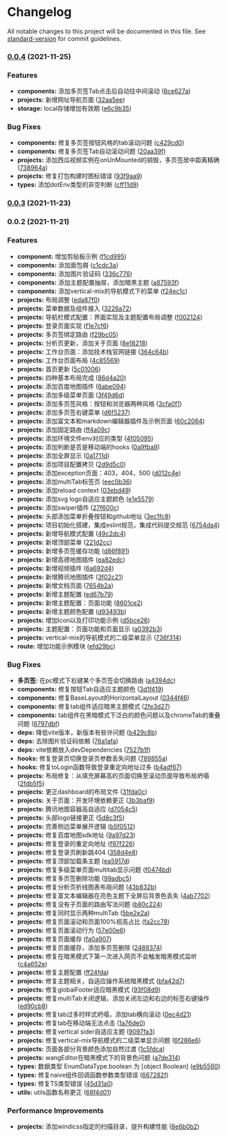 # Changelog

All notable changes to this project will be documented in this file. See [standard-version](https://github.com/conventional-changelog/standard-version) for commit guidelines.

### [0.0.4](https://github.com/honghuangdc/soybean-admin/compare/v0.0.3...v0.0.4) (2021-11-25)


### Features

* **components:** 添加多页签Tab点击后自动往中间滚动 ([8ce627a](https://github.com/honghuangdc/soybean-admin/commit/8ce627a397ee2605d967e7f9c8aa558b99fca22d))
* **projects:** 新增网址导航页面 ([32aa5ee](https://github.com/honghuangdc/soybean-admin/commit/32aa5ee75af80c2f959b74573d5c44c452d2715c))
* **storage:** local存储增加有效期 ([e6c9b35](https://github.com/honghuangdc/soybean-admin/commit/e6c9b35ab402df7d9ebb82306131fc30d0a8b893))


### Bug Fixes

* **components:** 修复多页签按钮风格的tab滚动问题 ([c429cd0](https://github.com/honghuangdc/soybean-admin/commit/c429cd0293dbfbf6b6df539857c276d3218de754))
* **components:** 修复多页签Tab自动滚动问题 ([20aa39f](https://github.com/honghuangdc/soybean-admin/commit/20aa39f14ed0239f02118b62a6aa4706b1f9dd21))
* **projects:** 添加西瓜视频实例在onUnMounted的销毁，多页签居中距离精确 ([738964a](https://github.com/honghuangdc/soybean-admin/commit/738964a76975dc3cb1f3206eb13a7612b92f1aed))
* **projects:** 修复打包构建时图标错误 ([93f9aa9](https://github.com/honghuangdc/soybean-admin/commit/93f9aa9584be803704cf0ff54c8da0f84b71c408))
* **types:** 添加dotEnv类型的非空判断 ([cff11d9](https://github.com/honghuangdc/soybean-admin/commit/cff11d91758a470ad6ff33888ed24747b2cc0c03))

### [0.0.3](https://github.com/honghuangdc/soybean-admin/compare/v0.0.2...v0.0.3) (2021-11-23)

### 0.0.2 (2021-11-21)


### Features

* **component:** 增加剪贴板示例 ([f1cd995](https://github.com/honghuangdc/soybean-admin/commit/f1cd9955d9ef0dd06e6eb0ab88ab6be80db789a3))
* **components:** 添加面包屑 ([c1cdc3a](https://github.com/honghuangdc/soybean-admin/commit/c1cdc3a9ed673d0fd84aa1eaa9fc72468bd5aaf9))
* **components:** 添加图片验证码 ([336c776](https://github.com/honghuangdc/soybean-admin/commit/336c7766f9130619b7076e832d7ade7cbc3049f2))
* **components:** 添加主题配置抽屉，添加暗黑主题 ([a87593f](https://github.com/honghuangdc/soybean-admin/commit/a87593f58a1185d6360b8e49ffe1c9fff768770e))
* **components:** 添加vertical-mix的导航模式下的菜单 ([f24ec1c](https://github.com/honghuangdc/soybean-admin/commit/f24ec1c5326c117e618aed8b3e1867c24fcd84f4))
* **projects:** 布局调整 ([eda87f0](https://github.com/honghuangdc/soybean-admin/commit/eda87f041d5d87ae9612f369608e486a8e563f17))
* **projects:** 菜单数据及组件接入 ([3226a72](https://github.com/honghuangdc/soybean-admin/commit/3226a724be65935ce89fe6ae67f49a20d255c6ac))
* **projects:** 导航栏模式配置：界面实现及主题配置布局调整 ([f002124](https://github.com/honghuangdc/soybean-admin/commit/f002124ee11bc93e6b9955549143b695417e7f8d))
* **projects:** 登录页面实现 ([f1e7cf6](https://github.com/honghuangdc/soybean-admin/commit/f1e7cf608ea7d61dcd24f8780cde9cc4c59658ce))
* **projects:** 多页签绑定路由 ([f29bc05](https://github.com/honghuangdc/soybean-admin/commit/f29bc05dd9f53144ef56440033a6f747c112e83d))
* **projects:** 分析页更新，添加关于页面 ([8e18218](https://github.com/honghuangdc/soybean-admin/commit/8e18218196c52e6a34b96bc313044b6e47886f85))
* **projects:** 工作台页面：添加技术栈官网链接 ([364c64b](https://github.com/honghuangdc/soybean-admin/commit/364c64b4641e48bcf8cc8600680bcaa39a1a9413))
* **projects:** 工作台页面布局 ([4c85569](https://github.com/honghuangdc/soybean-admin/commit/4c85569b764b176c9c3a7f9ba3092ff3567e5512))
* **projects:** 首页更新 ([5c01006](https://github.com/honghuangdc/soybean-admin/commit/5c01006306873944671a4f1d863ced6ba23f6245))
* **projects:** 四种基本布局完成 ([86d4a20](https://github.com/honghuangdc/soybean-admin/commit/86d4a207eef8daf01c6336e8aaedf3aebb90e7a7))
* **projects:** 添加百度地图插件 ([6abe094](https://github.com/honghuangdc/soybean-admin/commit/6abe094ff23f52fdd62c025bce17debd9ea2f907))
* **projects:** 添加多级菜单页面 ([3f49d6d](https://github.com/honghuangdc/soybean-admin/commit/3f49d6db30aee0a6c1007cb00069835b102deb70))
* **projects:** 添加多页签风格：按钮和浏览器两种风格 ([3cfa0f1](https://github.com/honghuangdc/soybean-admin/commit/3cfa0f103cf788e57ee26743e89bf5fe33a09660))
* **projects:** 添加多页签右键菜单 ([d6f5237](https://github.com/honghuangdc/soybean-admin/commit/d6f5237c8c167314d578312dcad7505737f0b4c8))
* **projects:** 添加富文本和markdown编辑器插件及示例页面 ([60c2064](https://github.com/honghuangdc/soybean-admin/commit/60c20647a0d8e6d877a0f23a6e7da05ff09d14a0))
* **projects:** 添加固定路由 ([ff4a09c](https://github.com/honghuangdc/soybean-admin/commit/ff4a09c452c98791f7d67ba5f135e9cf5099c29c))
* **projects:** 添加环境文件env对应的类型 ([4f05095](https://github.com/honghuangdc/soybean-admin/commit/4f050953363b364815a08103047df3fe377d8f56))
* **projects:** 添加判断是否是移动端的hooks ([0a9fba9](https://github.com/honghuangdc/soybean-admin/commit/0a9fba90b5e51fd2d39c47490f49dac7599a9742))
* **projects:** 添加全屏显示 ([0a1711d](https://github.com/honghuangdc/soybean-admin/commit/0a1711d5b1d8e863d24a55690fa8696c79acaaf9))
* **projects:** 添加项目配置拷贝 ([2d9d5c0](https://github.com/honghuangdc/soybean-admin/commit/2d9d5c0353ca6d2dc86965fe383bf2925a47d239))
* **projects:** 添加exception页面：403，404，500 ([d012c4e](https://github.com/honghuangdc/soybean-admin/commit/d012c4ecf2cd325567d419684153955560ce90da))
* **projects:** 添加multiTab标签页 ([eec0b36](https://github.com/honghuangdc/soybean-admin/commit/eec0b36f594e0d337f13d3d0ce30b1f768614f5c))
* **projects:** 添加reload context ([03ebd49](https://github.com/honghuangdc/soybean-admin/commit/03ebd49c8639bf7f4f88b1a0523d2caec2d248ee))
* **projects:** 添加svg logo自适应主题颜色 ([e1e5579](https://github.com/honghuangdc/soybean-admin/commit/e1e5579e8fe71ed97e2ce11d907705157874bd71))
* **projects:** 添加swiper插件 ([27f600c](https://github.com/honghuangdc/soybean-admin/commit/27f600c4677afeacd3e67f189df139db5cde0aa3))
* **projects:** 头部添加菜单折叠按钮和github地址 ([3ec1fc8](https://github.com/honghuangdc/soybean-admin/commit/3ec1fc8f0c23fcba56d4bffb20028948f985659c))
* **projects:** 项目初始化搭建，集成eslint规范，集成代码提交规范 ([6754da4](https://github.com/honghuangdc/soybean-admin/commit/6754da4d83976a02eced801220320d8c9aa1da85))
* **projects:** 新增导航模式配置 ([49c2dc4](https://github.com/honghuangdc/soybean-admin/commit/49c2dc4f23913c9ef86ee046c6ae53d4406cbca7))
* **projects:** 新增顶部菜单 ([221d2cc](https://github.com/honghuangdc/soybean-admin/commit/221d2cc02dfdf3f78cb415f26c88f1f274942222))
* **projects:** 新增多页签缓存功能 ([d86f891](https://github.com/honghuangdc/soybean-admin/commit/d86f891c64f802bbca50e31e3e4f7ccdad65eed1))
* **projects:** 新增高德地图插件 ([ea82edc](https://github.com/honghuangdc/soybean-admin/commit/ea82edc1146fefa208bb9e6f985dfb000d197d16))
* **projects:** 新增视频插件 ([6a692d4](https://github.com/honghuangdc/soybean-admin/commit/6a692d4f99942389cd2a5e72ebc852a92e80f742))
* **projects:** 新增腾讯地图插件 ([3f02c21](https://github.com/honghuangdc/soybean-admin/commit/3f02c215c54fde4c85bf13e92c2620553d5a1840))
* **projects:** 新增文档页面 ([7654b2a](https://github.com/honghuangdc/soybean-admin/commit/7654b2adf3d0bf051d13b401dfa3534ca7ee3e0c))
* **projects:** 新增主题配置 ([ed67b79](https://github.com/honghuangdc/soybean-admin/commit/ed67b797c215fe165808505f4b0b9400f3182383))
* **projects:** 新增主题配置：页面功能 ([8601ce2](https://github.com/honghuangdc/soybean-admin/commit/8601ce2ea184455fcba1d17d759cd4b933b31d96))
* **projects:** 新增主题颜色配置 ([d93493b](https://github.com/honghuangdc/soybean-admin/commit/d93493b91ca856573c306e890e8c6f6a46b5bda3))
* **projects:** 增加Icon以及打印功能示例 ([d5bce26](https://github.com/honghuangdc/soybean-admin/commit/d5bce26454c7d7c9da29e01675624f985755779f))
* **projects:** 主题配置：页面功能和页面显示 ([a0392b3](https://github.com/honghuangdc/soybean-admin/commit/a0392b3d28f89f2b5fcf5b4d2b82ab7a068a23b8))
* **projects:** vertical-mix的导航模式的二级菜单显示 ([736f314](https://github.com/honghuangdc/soybean-admin/commit/736f3146cb7cb3f56e06a8185ec8532f25c40b13))
* **route:** 增加功能示例模块 ([efd29bc](https://github.com/honghuangdc/soybean-admin/commit/efd29bc331f630b57eab800bba08b22c53115d76))


### Bug Fixes

* **多页签:** 在pc模式下右键某个多页签会切换路由 ([a4394dc](https://github.com/honghuangdc/soybean-admin/commit/a4394dc3ee81ea2abc9a9fd243714309a1b4e6ab))
* **components:** 修复按钮Tab自适应主题颜色 ([3d1f419](https://github.com/honghuangdc/soybean-admin/commit/3d1f41925d54ebe89f1bbbdfe916be59bb97c9cf))
* **components:** 修复BaseLayout的HorizontalLayout ([0344f46](https://github.com/honghuangdc/soybean-admin/commit/0344f46c9377acfb52c28cf373a5416845d1aa1b))
* **components:** 修复tab组件适应暗黑主题模式 ([2fe3d27](https://github.com/honghuangdc/soybean-admin/commit/2fe3d27a36b641339fd87eaa7acad8c3424b97b4))
* **components:** tab组件在黑暗模式下泛白的颜色问题以及chromeTab的重叠问题 ([6797dbf](https://github.com/honghuangdc/soybean-admin/commit/6797dbf1b0617dcca662a25cf663d93dc4ad5807))
* **deps:** 降低vite版本，新版本有些许问题 ([b429c8b](https://github.com/honghuangdc/soybean-admin/commit/b429c8b8ca61191c6bed1c52742ddd5fcf9ddc3a))
* **deps:** 去除图片验证码依赖 ([76a1afa](https://github.com/honghuangdc/soybean-admin/commit/76a1afae4e87c3c08f7fd31b20323c0456565f64))
* **deps:** vite依赖放入devDependencies ([7527b1f](https://github.com/honghuangdc/soybean-admin/commit/7527b1f07cdc2d82ec0104ed7317c7ff731da0b7))
* **hooks:** 修复登录页切换登录页参数丢失问题 ([789855a](https://github.com/honghuangdc/soybean-admin/commit/789855a3786623893aa55a2f6c977155394a8a44))
* **hooks:** 修复toLogin函数导致登录重定向地址过多 ([b4adf67](https://github.com/honghuangdc/soybean-admin/commit/b4adf678a4f96f670f9cbdcaebe21378fa94c77c))
* **projects:** 布局修复：从填充屏幕高的页面切换至滚动页面导致布局坍塌 ([2fdb5f5](https://github.com/honghuangdc/soybean-admin/commit/2fdb5f563f7d9fa00d8e5343d992342ff34e3a5a))
* **projects:** 更正dashboard的布局文件 ([31fda0c](https://github.com/honghuangdc/soybean-admin/commit/31fda0ce992457972205db3a39e4c7327d21c087))
* **projects:** 关于页面：开发环境依赖更正 ([3b3baf9](https://github.com/honghuangdc/soybean-admin/commit/3b3baf93ee36423bfe4fc0ab24eda0f99ce92363))
* **projects:** 腾讯地图容器高自适应 ([d7054c5](https://github.com/honghuangdc/soybean-admin/commit/d7054c599b1ce59a123667443863a8054ba19a90))
* **projects:** 头部logo链接更正 ([5d8c3f5](https://github.com/honghuangdc/soybean-admin/commit/5d8c3f54a3e414cdeff35bf5ddb2a1e13d7d703a))
* **projects:** 完善侧边菜单展开逻辑 ([b5f0512](https://github.com/honghuangdc/soybean-admin/commit/b5f05128abcf2403181b7cc7800d9e6593844657))
* **projects:** 修复百度地图sdk地址 ([9a97d23](https://github.com/honghuangdc/soybean-admin/commit/9a97d23c755b7fa7c3166d783e99cac10a0a9753))
* **projects:** 修复登录的重定向地址 ([f97f226](https://github.com/honghuangdc/soybean-admin/commit/f97f2266566164cad912e7ffcdebee1c1b2f4324))
* **projects:** 修复登录页刷新跳404 ([358d4e8](https://github.com/honghuangdc/soybean-admin/commit/358d4e8a1992aa040b909ae580470a0fd2142f5f))
* **projects:** 修复顶部加载条主题 ([ea5917d](https://github.com/honghuangdc/soybean-admin/commit/ea5917d2258356bbcb296420ea1d017f5ad05b7a))
* **projects:** 修复多级菜单页面multitab显示问题 ([f0474bd](https://github.com/honghuangdc/soybean-admin/commit/f0474bd96104dcca332d35d8202eedc3df00eb10))
* **projects:** 修复多页签删除功能 ([99adbc5](https://github.com/honghuangdc/soybean-admin/commit/99adbc5a30c9128d005dc8096d58c5b320f67fef))
* **projects:** 修复分析页折线图表布局问题 ([43b832b](https://github.com/honghuangdc/soybean-admin/commit/43b832bee0dc1d852f3e435f16eaa37f27b0f66c))
* **projects:** 修复富文本编辑器在亮色主题下全屏后背景色丢失 ([4ab7702](https://github.com/honghuangdc/soybean-admin/commit/4ab7702186e1121e50f1d4725b73f28498aba312))
* **projects:** 修复没有子页面的路由写法问题 ([b80c224](https://github.com/honghuangdc/soybean-admin/commit/b80c2246641d44b9ad35dfbfb3d17500cfcb6e43))
* **projects:** 修复同时显示两种multiTab ([5be2e2a](https://github.com/honghuangdc/soybean-admin/commit/5be2e2a2e5658e09c47a4dc1331129e14ed6d761))
* **projects:** 修复页面滚动和页面100%视高占比 ([fa2cc78](https://github.com/honghuangdc/soybean-admin/commit/fa2cc789371999de6b2f698ba7ed87a4d740ad37))
* **projects:** 修复页面滚动行为 ([57e00e6](https://github.com/honghuangdc/soybean-admin/commit/57e00e64177bc9925ca95785335786836571766a))
* **projects:** 修复页面缓存 ([fa0a907](https://github.com/honghuangdc/soybean-admin/commit/fa0a907941a90ed72288205fef14b0923a0ffd8e))
* **projects:** 修复页面缓存，添加多页签删除 ([2489374](https://github.com/honghuangdc/soybean-admin/commit/248937479cc9ccb936116300d628dfa734014b37))
* **projects:** 修复在暗黑模式下第一次进入网页不会触发暗黑模式监听 ([c4a652e](https://github.com/honghuangdc/soybean-admin/commit/c4a652e21e4c3e2ee6e86e04e46d5dccd579d584))
* **projects:** 修复主题配置 ([ff24fda](https://github.com/honghuangdc/soybean-admin/commit/ff24fda5ee12074e7130122ca311d0ce174cc184))
* **projects:** 修复主题相关，自适应操作系统暗黑模式 ([bfa42d7](https://github.com/honghuangdc/soybean-admin/commit/bfa42d769d464dbc8d51689c5fc8c59a348941fb))
* **projects:** 修复globalFooter适应暗黑模式 ([93f08d9](https://github.com/honghuangdc/soybean-admin/commit/93f08d90671b3ddfbdb969d5b13f4a3fa9903a19))
* **projects:** 修复multiTab关闭逻辑，添加关闭左边和右边的标签右键操作 ([ed90cb8](https://github.com/honghuangdc/soybean-admin/commit/ed90cb8f8e8d3bbf594757caa950f8521869ece4))
* **projects:** 修复tab过多时样式坍塌，添加tab横向滚动 ([0ec4d21](https://github.com/honghuangdc/soybean-admin/commit/0ec4d218e365f54ab0c138a955dcd990cbf2d9bc))
* **projects:** 修复tab在移动端无法点击 ([1a76de0](https://github.com/honghuangdc/soybean-admin/commit/1a76de04463b0344b39c09df0e0762825d66653b))
* **projects:** 修复vertical sider自适应主题 ([9097fa3](https://github.com/honghuangdc/soybean-admin/commit/9097fa386687d077a480033d9978cfbd59e0e3a0))
* **projects:** 修复vertical-mix导航模式的二级菜单显示问题 ([6f286e6](https://github.com/honghuangdc/soybean-admin/commit/6f286e674724db12d6c5a4339ba6f3db720b781d))
* **projects:** 页面各部分背景颜色添加自然过渡 ([1c5fdca](https://github.com/honghuangdc/soybean-admin/commit/1c5fdca59637c141ae1f0b47d9bcf05788a631c2))
* **projects:** wangEditor在暗黑模式下的背景色问题 ([a7de314](https://github.com/honghuangdc/soybean-admin/commit/a7de31404508a2d4436435d06cdb63f851a86029))
* **types:** 数据类型 EnumDataType.boolean 为 [object Boolean] ([e9b5560](https://github.com/honghuangdc/soybean-admin/commit/e9b55608f960c0d3cdeca91af6f2777a23fd20dd))
* **types:** 修复naive组件回调函数参数类型错误 ([667282f](https://github.com/honghuangdc/soybean-admin/commit/667282f81a8822006242d612a08ac59571e3508e))
* **types:** 修复TS类型错误 ([45d31a0](https://github.com/honghuangdc/soybean-admin/commit/45d31a0f5625784423bea463b2373b0cd35b37f5))
* **utils:** utils函数名称更正 ([68f4d01](https://github.com/honghuangdc/soybean-admin/commit/68f4d012cc3cce1df5cb61dfa0212126ea0b202e))


### Performance Improvements

* **projects:** 添加windicss指定的扫描目录，提升构建性能 ([8e6b0b2](https://github.com/honghuangdc/soybean-admin/commit/8e6b0b299d2ef50f2b85e67b7a1aa7fd2ac1bce1))

